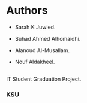 # Authors
- Sarah K Juwied.

- Suhad Ahmed Alhomaidhi.

- Alanoud Al-Musallam.

- Nouf Aldakheel.

##
IT Student 
Graduation Project.


 ### KSU

